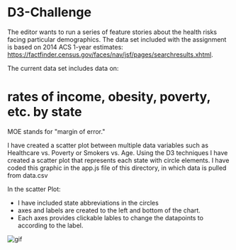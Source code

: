 # D3-Challenge

The editor wants to run a series of feature stories about the health risks facing particular demographics. The data set included with the assignment is based on 2014 ACS 1-year estimates: https://factfinder.census.gov/faces/nav/jsf/pages/searchresults.xhtml. 

The current data set includes data on:
# rates of income, obesity, poverty, etc. by state 
MOE stands for "margin of error."


I have created a scatter plot between multiple data variables such as Healthcare vs. Poverty or Smokers vs. Age.
Using the D3 techniques I have created a scatter plot that represents each state with circle elements. 
I have coded this graphic in the app.js file of this directory, in which data is pulled from data.csv

In the scatter Plot:
* I have included state abbreviations in the circles
* axes and labels are created to the left and bottom of the chart.
* Each axes provides clickable lables to change the datapoints to according to the label.

![gif](https://waustralia.bootcampcontent.com/the-university-of-western-australia/waus-perth-data-pt-06-2020-u-c/raw/master/02-Homework/16-D3/Instructions/Images/7-animated-scatter.gif)

